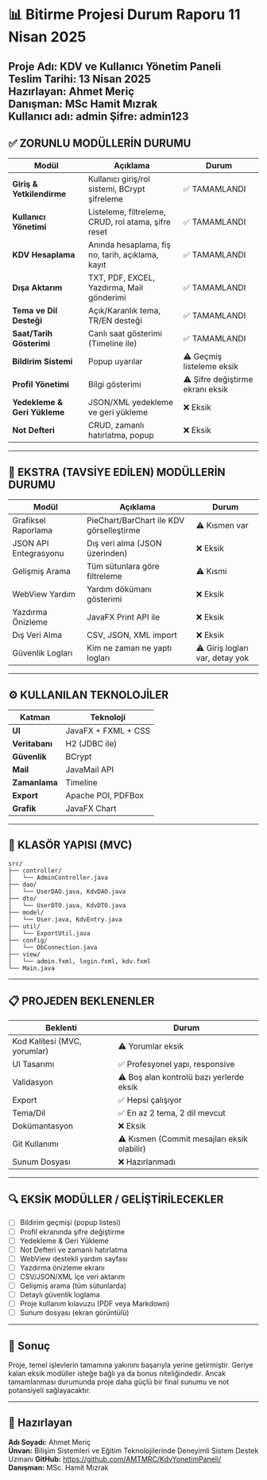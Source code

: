 
# 📊 Bitirme Projesi Durum Raporu  11 Nisan 2025
**Proje Adı:** KDV ve Kullanıcı Yönetim Paneli  
**Teslim Tarihi:** 13 Nisan 2025  
**Hazırlayan:** Ahmet Meriç  
**Danışman:** MSc Hamit Mızrak  
Kullanıcı adı: admin
Şifre: admin123
---

## ✅ ZORUNLU MODÜLLERİN DURUMU

| Modül | Açıklama | Durum |
|-------|----------|-------|
| **Giriş & Yetkilendirme** | Kullanıcı giriş/rol sistemi, BCrypt şifreleme | ✅ TAMAMLANDI |
| **Kullanıcı Yönetimi** | Listeleme, filtreleme, CRUD, rol atama, şifre reset | ✅ TAMAMLANDI |
| **KDV Hesaplama** | Anında hesaplama, fiş no, tarih, açıklama, kayıt | ✅ TAMAMLANDI |
| **Dışa Aktarım** | TXT, PDF, EXCEL, Yazdırma, Mail gönderimi | ✅ TAMAMLANDI |
| **Tema ve Dil Desteği** | Açık/Karanlık tema, TR/EN desteği | ✅ TAMAMLANDI |
| **Saat/Tarih Gösterimi** | Canlı saat gösterimi (Timeline ile) | ✅ TAMAMLANDI |
| **Bildirim Sistemi** | Popup uyarılar | ⚠️ Geçmiş listeleme eksik |
| **Profil Yönetimi** | Bilgi gösterimi | ⚠️ Şifre değiştirme ekranı eksik |
| **Yedekleme & Geri Yükleme** | JSON/XML yedekleme ve geri yükleme | ❌ Eksik |
| **Not Defteri** | CRUD, zamanlı hatırlatma, popup | ❌ Eksik |

---

## 🧩 EKSTRA (TAVSİYE EDİLEN) MODÜLLERİN DURUMU

| Modül | Açıklama | Durum |
|-------|----------|-------|
| Grafiksel Raporlama | PieChart/BarChart ile KDV görselleştirme | ⚠️ Kısmen var |
| JSON API Entegrasyonu | Dış veri alma (JSON üzerinden) | ❌ Eksik |
| Gelişmiş Arama | Tüm sütunlara göre filtreleme | ⚠️ Kısmi |
| WebView Yardım | Yardım dökümanı gösterimi | ❌ Eksik |
| Yazdırma Önizleme | JavaFX Print API ile | ❌ Eksik |
| Dış Veri Alma | CSV, JSON, XML import | ❌ Eksik |
| Güvenlik Logları | Kim ne zaman ne yaptı logları | ⚠️ Giriş logları var, detay yok |

---

## ⚙️ KULLANILAN TEKNOLOJİLER

| Katman | Teknoloji |
|--------|-----------|
| **UI** | JavaFX + FXML + CSS |
| **Veritabanı** | H2 (JDBC ile) |
| **Güvenlik** | BCrypt |
| **Mail** | JavaMail API |
| **Zamanlama** | Timeline |
| **Export** | Apache POI, PDFBox |
| **Grafik** | JavaFX Chart |

---

## 📁 KLASÖR YAPISI (MVC)

```
src/
├── controller/
│   └── AdminController.java
├── dao/
│   └── UserDAO.java, KdvDAO.java
├── dto/
│   └── UserDTO.java, KdvDTO.java
├── model/
│   └── User.java, KdvEntry.java
├── util/
│   └── ExportUtil.java
├── config/
│   └── DbConnection.java
├── view/
│   └── admin.fxml, login.fxml, kdv.fxml
└── Main.java
```

---

## 📋 PROJEDEN BEKLENENLER

| Beklenti | Durum |
|----------|--------|
| Kod Kalitesi (MVC, yorumlar) | ⚠️ Yorumlar eksik |
| UI Tasarımı | ✅ Profesyonel yapı, responsive |
| Validasyon | ⚠️ Boş alan kontrolü bazı yerlerde eksik |
| Export | ✅ Hepsi çalışıyor |
| Tema/Dil | ✅ En az 2 tema, 2 dil mevcut |
| Dokümantasyon | ❌ Eksik |
| Git Kullanımı | ⚠️ Kısmen (Commit mesajları eksik olabilir) |
| Sunum Dosyası | ❌ Hazırlanmadı |

---

## 🔍 EKSİK MODÜLLER / GELİŞTİRİLECEKLER

- [ ] Bildirim geçmişi (popup listesi)
- [ ] Profil ekranında şifre değiştirme
- [ ] Yedekleme & Geri Yükleme
- [ ] Not Defteri ve zamanlı hatırlatma
- [ ] WebView destekli yardım sayfası
- [ ] Yazdırma önizleme ekranı
- [ ] CSV/JSON/XML içe veri aktarım
- [ ] Gelişmiş arama (tüm sütunlarda)
- [ ] Detaylı güvenlik loglama
- [ ] Proje kullanım kılavuzu (PDF veya Markdown)
- [ ] Sunum dosyası (ekran görüntülü)

---

## 🎯 Sonuç

Proje, temel işlevlerin tamamına yakınını başarıyla yerine getirmiştir. Geriye kalan eksik modüller isteğe bağlı ya da bonus niteliğindedir. Ancak tamamlanması durumunda proje daha güçlü bir final sunumu ve not potansiyeli sağlayacaktır.

---

## 🏁 Hazırlayan

**Adı Soyadı:** Ahmet Meriç  
**Ünvan:** Bilişim Sistemleri ve Eğitim Teknolojilerinde Deneyimli Sistem Destek Uzmanı
**GitHub:** https://github.com/AMTMRC/KdvYonetimPaneli/
**Danışman:** MSc. Hamit Mızrak  
